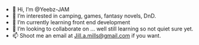 - 👋 Hi, I’m @Yeebz-JAM
- 👀 I’m interested in camping, games, fantasy novels, DnD.
- 🌱 I’m currently learning  front end development
- 💞️ I’m looking to collaborate on ... well still learning so not quiet sure yet. 
- 📫 Shoot me an email at Jill.a.mills@gmail.com if you want. 

<!---
Yeebz-JAM/Yeebz-JAM is a ✨ special ✨ repository because its `README.md` (this file) appears on your GitHub profile.
You can click the Preview link to take a look at your changes.
--->

